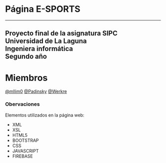 # Página E-SPORTS
---
Proyecto final de la asignatura SIPC  
Universidad de La Laguna  
Ingeniera informática  
Segundo año  
---

# Miembros
[@mllim0](https://github.com/mllim0)
[@Padinsky](https://github.com/Padinsky)
[@Werkre](https://github.com/werkre)


### Obervaciones

Elementos utilizados en la página web:

* XML
* XSL
* HTML5
* BOOTSTRAP
* CSS
* JAVASCRIPT
* FIREBASE
